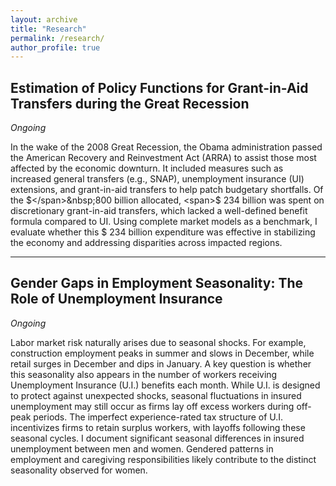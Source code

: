 ```yaml
---
layout: archive
title: "Research"
permalink: /research/
author_profile: true
---
```


## Estimation of Policy Functions for Grant-in-Aid Transfers during the Great Recession
*Ongoing*

In the wake of the 2008 Great Recession, the Obama administration passed the American Recovery and Reinvestment Act (ARRA) to assist those most affected by the economic downturn. It included measures such as increased general transfers (e.g., SNAP), unemployment insurance (UI) extensions, and grant-in-aid transfers to help patch budgetary shortfalls. Of the <span>$</span>&nbsp;800 billion allocated, <span>$</span>&nbsp;234 billion was spent on discretionary grant-in-aid transfers, which lacked a well-defined benefit formula compared to UI. Using complete market models as a benchmark, I evaluate whether this <span>$</span>&nbsp;234 billion expenditure was effective in stabilizing the economy and addressing disparities across impacted regions.


---

## Gender Gaps in Employment Seasonality: The Role of Unemployment Insurance
*Ongoing*

Labor market risk naturally arises due to seasonal shocks. For example, construction employment peaks in summer and slows in December, while retail surges in December and dips in January. A key question is whether this seasonality also appears in the number of workers receiving Unemployment Insurance (U.I.) benefits each month. While U.I. is designed to protect against unexpected shocks, seasonal fluctuations in insured unemployment may still occur as firms lay off excess workers during off-peak periods. The imperfect experience-rated tax structure of U.I. incentivizes firms to retain surplus workers, with layoffs following these seasonal cycles. I document significant seasonal differences in insured unemployment between men and women. Gendered patterns in employment and caregiving responsibilities likely contribute to the distinct seasonality observed for women.
